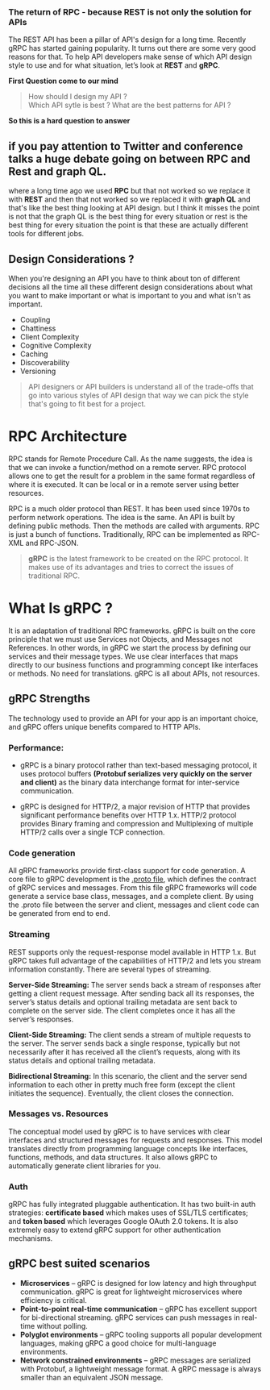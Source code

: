 ### The return of RPC -  because REST is not only the solution for APIs

The REST API has been a pillar of API's design for a long time. Recently gRPC has started gaining popularity. It turns out there are some very good reasons for that. To help API developers make sense of which API design style to use and for what situation, let’s look at **REST** and **gRPC**.

**First Question come to our mind**

> How should I design my API ?  
> Which API sytle is best ?
> What are the best patterns for  API ?

**So this is a hard question to answer**

## if you pay attention to Twitter and conference talks a huge debate going on between RPC and Rest and graph QL.

where a long time ago we used **RPC** but that not worked so we replace it with **REST** and then that not worked so we replaced it with **graph QL** and that's like the best thing  looking at API design. but I think it misses the point is not that the graph QL is the best thing for every situation or rest is the best thing for every situation the point is that these are actually different tools for different jobs.

## Design Considerations ?

When you're designing an API you have to think about ton of different decisions all the time all these different design considerations about what you want to make important or what is important to you and what isn't as important.

 - Coupling
 - Chattiness
 - Client Complexity
 - Cognitive Complexity
 - Caching
 - Discoverability
 - Versioning

> API designers or API builders is understand all of the trade-offs that go into various styles of API design that way we can pick the style that's going to fit best for a project.

# RPC Architecture
RPC stands for Remote Procedure Call. As the name suggests, the idea is that we can invoke a function/method on a remote server. RPC protocol allows one to get the result for a problem in the same format regardless of where it is executed. It can be local or in a remote server using better resources.

RPC is a much older protocol than REST. It has been used since  1970s to perform network operations. The idea is the same. An API is built by defining public methods. Then the methods are called with arguments. RPC is just a bunch of functions. Traditionally, RPC can be implemented as RPC-XML and RPC-JSON.

> **gRPC** is the latest framework to be created on the RPC protocol. It makes use of its advantages and tries to correct the issues of traditional RPC.

# What Is gRPC ?
It is an adaptation of traditional RPC frameworks. gRPC is built on the core principle that we must use Services not Objects, and Messages not References. In other words, in gRPC we start the process by defining our services and their message types. We use clear interfaces that maps directly to our business functions and programming concept like interfaces or methods. No need for translations. gRPC is all about APIs, not resources.

## gRPC Strengths
The technology used to provide an API for your app is an important choice, and gRPC offers unique benefits compared to HTTP APIs.

### Performance:

 - gRPC is a binary protocol rather than text-based messaging protocol, it uses protocol buffers **(Protobuf serializes very quickly on the server and client)** as the binary data interchange format for inter-service communication.
 
 - gRPC is designed for HTTP/2, a major revision of HTTP that provides significant performance benefits over HTTP 1.x. HTTP/2 protocol provides Binary framing and compression and Multiplexing of multiple HTTP/2 calls over a single TCP connection.

### Code generation
All gRPC frameworks provide first-class support for code generation. A core file to gRPC development is the [.proto file](https://developers.google.com/protocol-buffers/docs/proto3), which defines the contract of gRPC services and messages. From this file gRPC frameworks will code generate a service base class, messages, and a complete client. By using the .proto file between the server and client, messages and client code can be generated from end to end.

### Streaming

REST supports only the request-response model available in HTTP 1.x. But gRPC takes full advantage of the capabilities of HTTP/2 and lets you stream information constantly. There are several types of streaming.

**Server-Side Streaming:** The server sends back a stream of responses after getting a client request message. After sending back all its responses, the server’s status details and optional trailing metadata are sent back to complete on the server side. The client completes once it has all the server’s responses.

**Client-Side Streaming:** The client sends a stream of multiple requests to the server. The server sends back a single response, typically but not necessarily after it has received all the client’s requests, along with its status details and optional trailing metadata.

**Bidirectional Streaming:** In this scenario, the client and the server send information to each other in pretty much free form (except the client initiates the sequence). Eventually, the client closes the connection.


### Messages vs. Resources

The conceptual model used by gRPC is to have services with clear interfaces and structured messages for requests and responses. This model translates directly from programming language concepts like interfaces, functions, methods, and data structures. It also allows gRPC to automatically generate client libraries for you.

### Auth

gRPC has fully integrated pluggable authentication. It has two built-in auth strategies: **certificate based** which makes uses of SSL/TLS certificates; and **token based** which leverages Google OAuth 2.0 tokens. It is also extremely easy to extend gRPC support for other authentication mechanisms.


## gRPC best suited scenarios
-   **Microservices**  – gRPC is designed for low latency and high throughput communication. gRPC is great for lightweight microservices where efficiency is critical.
-   **Point-to-point real-time communication**  – gRPC has excellent support for bi-directional streaming. gRPC services can push messages in real-time without polling.
-   **Polyglot environments**  – gRPC tooling supports all popular development languages, making gRPC a good choice for multi-language environments.
-   **Network constrained environments**  – gRPC messages are serialized with Protobuf, a lightweight message format. A gRPC message is always smaller than an equivalent JSON message.



<!--stackedit_data:
eyJoaXN0b3J5IjpbLTIwOTM5MDQzNjQsMTUyODc0MTQ3OCwtNT
Y1MDE0OTk5LC00NTk5NDY3MzgsMTMxNjM1NDE1NiwyMDkyNjYx
NTU5LC03MTA1Mjg3MCwtNzEwNTI4NzAsLTE3NDYyNTgzMTMsLT
EwMzQzNTY1MTcsMTQyODk5NzcyOCwtNjU0MjExNjEwLDY0NTEx
OTg4MywtODU5NTQ0NDE5LDk2NTYzNzQ3MywtMTM4MjExNTM0MS
wzMDg3MzA1MzksLTEzNDIyMzIxOCwtMjEwNjk4NDYyNSwtMzMy
NDU1MzYzXX0=
-->